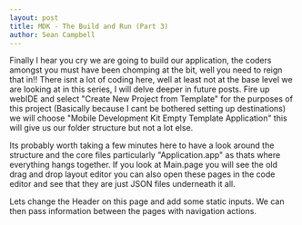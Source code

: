 ```yaml
---
layout: post
title: MDK - The Build and Run (Part 3)
author: Sean Campbell
---
```


Finally I hear you cry we are going to build our application, the coders amongst you must have been chomping at the bit, well you need to reign that in!! There isnt a lot of coding here, well at least not at the base level we are looking at in this series, I will delve deeper in future posts. Fire up webIDE and select "Create New Project from Template" for the purposes of this project (Basically because I cant be bothered setting up destinations) we will choose "Mobile Development Kit Empty Template Application" this will give us our folder structure but not a lot else.

Its probably worth taking a few minutes here to have a look around the structure and the core files particularly "Application.app" as thats where everything hangs together. If you look at Main.page you will see the old drag and drop layout editor you can also open these pages in the code editor and see that they are just JSON files underneath it all.

Lets change the Header on this page and add some static inputs. We can then pass information between the pages with navigation actions.